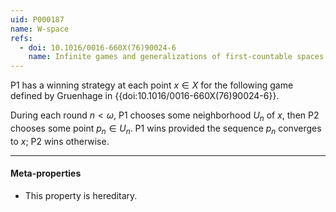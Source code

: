 ```yaml
---
uid: P000187
name: W-space
refs:
  - doi: 10.1016/0016-660X(76)90024-6
    name: Infinite games and generalizations of first-countable spaces (Gruenhage)
---
```


P1 has a winning strategy at each point $x\in X$ 
for the following game defined by Gruenhage in
{{doi:10.1016/0016-660X(76)90024-6}}.

During each round $n<\omega$, P1 chooses some neighborhood $U_n$ of $x$,
then P2 chooses some point $p_n\in U_n$. P1 wins provided the sequence
$p_n$ converges to $x$; P2 wins otherwise.

----
#### Meta-properties

- This property is hereditary.
